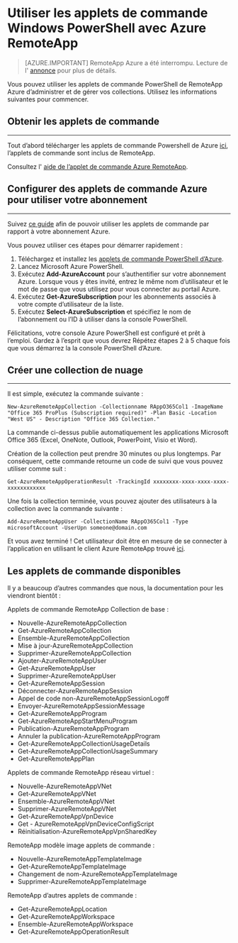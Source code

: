<properties
   pageTitle="Utiliser les applets de commande PowerShell avec Azure RemoteApp | Microsoft Azure"
   description="Apprenez à utiliser des applets de commande Windows PowerShell dans Azure RemoteApp."
   services="remoteapp"
   documentationCenter=""
   authors="guscatalano"
   manager="mbaldwin"
   editor=""/>

<tags
   ms.service="remoteapp"
   ms.devlang="na"
   ms.topic="article"
   ms.tgt_pltfrm="na"
   ms.workload="compute"
   ms.date="08/15/2016"
   ms.author="elizapo"/>



# <a name="use-windows-powershell-cmdlets-with-azure-remoteapp"></a>Utiliser les applets de commande Windows PowerShell avec Azure RemoteApp

> [AZURE.IMPORTANT]
> RemoteApp Azure a été interrompu. Lecture de l' [annonce](https://go.microsoft.com/fwlink/?linkid=821148) pour plus de détails.

 Vous pouvez utiliser les applets de commande PowerShell de RemoteApp Azure d’administrer et de gérer vos collections. Utilisez les informations suivantes pour commencer.

## <a name="get-the-cmdlets"></a>Obtenir les applets de commande 
-------------
Tout d’abord télécharger les applets de commande Powershell de Azure [ici](http://go.microsoft.com/?linkid=9811175), l’applets de commande sont inclus de RemoteApp. 

Consultez l' [aide de l’applet de commande Azure RemoteApp](https://msdn.microsoft.com/library/mt428031.aspx).

## <a name="configure-azure-cmdlets-to-use-your-subscription"></a>Configurer des applets de commande Azure pour utiliser votre abonnement
------------------
Suivez [ce guide](../powershell-install-configure.md) afin de pouvoir utiliser les applets de commande par rapport à votre abonnement Azure.

Vous pouvez utiliser ces étapes pour démarrer rapidement :

1.  Téléchargez et installez les [applets de commande PowerShell d’Azure](http://go.microsoft.com/?linkid=9811175).
2.  Lancez Microsoft Azure PowerShell.
3.  Exécutez **Add-AzureAccount** pour s’authentifier sur votre abonnement Azure. Lorsque vous y êtes invité, entrez le même nom d’utilisateur et le mot de passe que vous utilisez pour vous connecter au portail Azure.  
4.  Exécutez **Get-AzureSubscription** pour les abonnements associés à votre compte d’utilisateur de la liste. 
5.  Exécutez **Select-AzureSubscription** et spécifiez le nom de l’abonnement ou l’ID à utiliser dans la console PowerShell.

Félicitations, votre console Azure PowerShell est configuré et prêt à l’emploi. Gardez à l’esprit que vous devrez Répétez étapes 2 à 5 chaque fois que vous démarrez la la console PowerShell d’Azure.  

## <a name="create-a-cloud-collection"></a>Créer une collection de nuage
--------------------
Il est simple, exécutez la commande suivante :

    New-AzureRemoteAppCollection -Collectionname RAppO365Col1 -ImageName "Office 365 ProPlus (Subscription required)" -Plan Basic -Location "West US" - Description "Office 365 Collection."

La commande ci-dessus publie automatiquement les applications Microsoft Office 365 (Excel, OneNote, Outlook, PowerPoint, Visio et Word).

Création de la collection peut prendre 30 minutes ou plus longtemps. Par conséquent, cette commande retourne un code de suivi que vous pouvez utiliser comme suit :


    Get-AzureRemoteAppOperationResult -TrackingId xxxxxxxx-xxxx-xxxx-xxxx-xxxxxxxxxxxx

Une fois la collection terminée, vous pouvez ajouter des utilisateurs à la collection avec la commande suivante :

    Add-AzureRemoteAppUser -CollectionName RAppO365Col1 -Type microsoftAccount -UserUpn someone@domain.com

Et vous avez terminé ! Cet utilisateur doit être en mesure de se connecter à l’application en utilisant le client Azure RemoteApp trouvé [ici](https://www.remoteapp.windowsazure.com/).

## <a name="available-cmdlets"></a>Les applets de commande disponibles
Il y a beaucoup d’autres commandes que nous, la documentation pour les viendront bientôt :

Applets de commande RemoteApp Collection de base : 

- Nouvelle-AzureRemoteAppCollection
- Get-AzureRemoteAppCollection
- Ensemble-AzureRemoteAppCollection
- Mise à jour-AzureRemoteAppCollection
- Supprimer-AzureRemoteAppCollection
- Ajouter-AzureRemoteAppUser
- Get-AzureRemoteAppUser
- Supprimer-AzureRemoteAppUser
- Get-AzureRemoteAppSession
- Déconnecter-AzureRemoteAppSession
- Appel de code non-AzureRemoteAppSessionLogoff
- Envoyer-AzureRemoteAppSessionMessage
- Get-AzureRemoteAppProgram
- Get-AzureRemoteAppStartMenuProgram
- Publication-AzureRemoteAppProgram
- Annuler la publication-AzureRemoteAppProgram
- Get-AzureRemoteAppCollectionUsageDetails
- Get-AzureRemoteAppCollectionUsageSummary
- Get-AzureRemoteAppPlan

Applets de commande RemoteApp réseau virtuel :

- Nouvelle-AzureRemoteAppVNet
- Get-AzureRemoteAppVNet
- Ensemble-AzureRemoteAppVNet
- Supprimer-AzureRemoteAppVNet
- Get-AzureRemoteAppVpnDevice
- Get - AzureRemoteAppVpnDeviceConfigScript
- Réinitialisation-AzureRemoteAppVpnSharedKey

RemoteApp modèle image applets de commande :

- Nouvelle-AzureRemoteAppTemplateImage
- Get-AzureRemoteAppTemplateImage
- Changement de nom-AzureRemoteAppTemplateImage
- Supprimer-AzureRemoteAppTemplateImage

RemoteApp d’autres applets de commande :

- Get-AzureRemoteAppLocation
- Get-AzureRemoteAppWorkspace
- Ensemble-AzureRemoteAppWorkspace
- Get-AzureRemoteAppOperationResult
 
